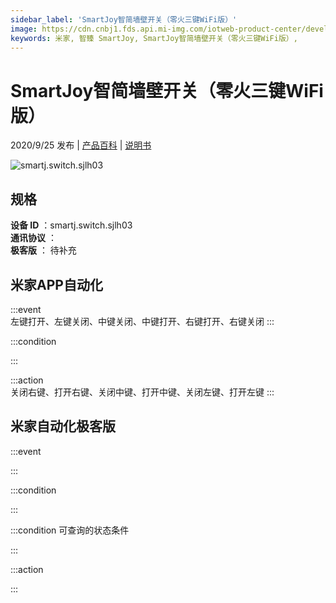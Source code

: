 ```yaml
---
sidebar_label: 'SmartJoy智简墙壁开关（零火三键WiFi版）'
image: https://cdn.cnbj1.fds.api.mi-img.com/iotweb-product-center/developer_1598057475092lHD51icE.png?GalaxyAccessKeyId=AKVGLQWBOVIRQ3XLEW&Expires=9223372036854775807&Signature=R/jd4eH3vxzcrRgqIgfMZ1tL/eY=
keywords: 米家, 智臻 SmartJoy, SmartJoy智简墙壁开关（零火三键WiFi版）, 
---
```

# SmartJoy智简墙壁开关（零火三键WiFi版）

2020/9/25 发布 | [产品百科](https://home.mi.com/webapp/content/baike/product/index.html?model=smartj.switch.sjlh03/) | [说明书](https://home.mi.com/views/introduction.html?model=smartj.switch.sjlh03&region=cn)

![smartj.switch.sjlh03](https://cdn.cnbj1.fds.api.mi-img.com/iotweb-product-center/developer_1598057475092lHD51icE.png?GalaxyAccessKeyId=AKVGLQWBOVIRQ3XLEW&Expires=9223372036854775807&Signature=R/jd4eH3vxzcrRgqIgfMZ1tL/eY=)

## 规格  
> 
**设备 ID** ：smartj.switch.sjlh03  
**通讯协议** ：  
**极客版**  ： 待补充 


## 米家APP自动化  

:::event  
左键打开、左键关闭、中键关闭、中键打开、右键打开、右键关闭
:::

:::condition  

:::

:::action   
关闭右键、打开右键、关闭中键、打开中键、关闭左键、打开左键
:::

## 米家自动化极客版  

:::event  

:::

:::condition  

:::

:::condition 可查询的状态条件  

:::

:::action  

:::

        
